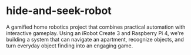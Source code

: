 # hide-and-seek-robot
A gamified home robotics project that combines practical automation with interactive gameplay. Using an iRobot Create 3 and Raspberry Pi 4, we're building a system that can navigate an apartment, recognize objects, and turn everyday object finding into an engaging game.

